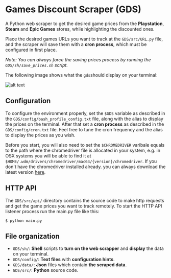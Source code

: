 Games Discount Scraper (GDS)
============================

A Python web scraper to get the desired game prices from the **Playstation**, **Steam** and **Epic Games** stores, while highlighting the discounted ones.

Place the desired games URLs you want to track at the ``GDS/src/URL.py`` file, and the scraper will save them with a **cron process**, which must be configured in first place. 

*Note: You can always force the saving prices process by running the ``GDS/sh/save_prices.sh`` script.*

The following image shows what the ``gds``should display on your terminal:

![alt text](https://github.com/andgom97/GDS/tree/master/res/gds_example.png "GDS command result example")


Configuration
----------------
To configure the environment properly, set the ``$GDS`` variable as described in the ``GDS/config/bash_profile_config.txt`` file, along with the alias to display the prices on the terminal. After that set a **cron process** as described in the ``GDS/config/cron.txt`` file. Feel free to tune the cron frequency and the alias to display the prices as you wish.

Before you start, you will also need to set the ``$CHROMEDRIVER`` varibale equals to the path where the chromedriver file is allocated in your system, e.g. in OSX systems you will be able to find it at ``$HOME/.wdm/drivers/chromedriver/mac64/{version}/chromedriver``. If you don't have the chromedriver installed already. you can always download the latest version [here](https://chromedriver.chromium.org/downloads).

HTTP API 
-----------
The ``GDS/src/api/`` directory contains the source code to make http requests and get the game prices you want to track remotely.
To start the HTTP API listener process run the main.py file like this:
```
$ python main.py
```

File organization
--------------------
* ``GDS/sh/``: **Shell** scripts to **turn on the web scrapper** and **display** the data on your terminal.
* ``GDS/config/``: **Text files** with **configuration hints**.
* ``GDS/data/``: **Json** files which contain **the scraped data**.
* ``GDS/src/``: **Python** source code.
